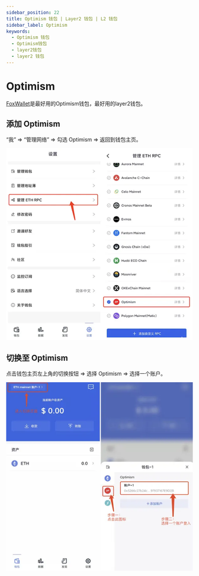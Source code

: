 ```yaml
---
sidebar_position: 22
title: Optimism 钱包 | Layer2 钱包 | L2 钱包
sidebar_label: Optimism
keywords:
  - Optimism 钱包
  - Optimism钱包
  - layer2钱包
  - layer2 钱包
---
```


# Optimism

[FoxWallet](https://foxwallet.com)是最好用的Optimism钱包，最好用的layer2钱包。

## 添加 Optimism

“我” => “管理网络” => 勾选 Optimism => 返回到钱包主页。

![](../img/add-op.webp)

## 切换至 Optimism

点击钱包主页左上角的切换按钮 => 选择 Optimism => 选择一个账户。

![](../img/switch-op.webp)